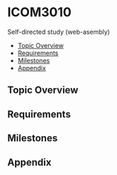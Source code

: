 # ICOM3010

Self-directed study (web-asembly)

 - [Topic Overview](#topic-overview)
 - [Requirements](#requirements)
 - [Milestones](#milestones)
 - [Appendix](#appendix)

## Topic Overview

## Requirements

## Milestones

## Appendix
